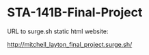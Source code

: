 # STA-141B-Final-Project

URL to surge.sh static html website:

http://mitchell_layton_final_project.surge.sh/
